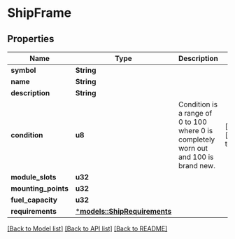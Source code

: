 # ShipFrame

## Properties
Name | Type | Description | Notes
------------ | ------------- | ------------- | -------------
**symbol** | **String** |  | 
**name** | **String** |  | 
**description** | **String** |  | 
**condition** | **u8** | Condition is a range of 0 to 100 where 0 is completely worn out and 100 is brand new. | [optional] [default to None]
**module_slots** | **u32** |  | 
**mounting_points** | **u32** |  | 
**fuel_capacity** | **u32** |  | 
**requirements** | [***models::ShipRequirements**](ShipRequirements.md) |  | 

[[Back to Model list]](../README.md#documentation-for-models) [[Back to API list]](../README.md#documentation-for-api-endpoints) [[Back to README]](../README.md)



